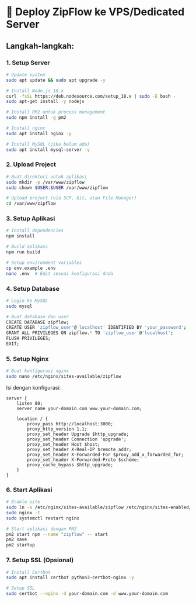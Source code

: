 # 🚀 Deploy ZipFlow ke VPS/Dedicated Server

## Langkah-langkah:

### 1. Setup Server
```bash
# Update system
sudo apt update && sudo apt upgrade -y

# Install Node.js 18.x
curl -fsSL https://deb.nodesource.com/setup_18.x | sudo -E bash -
sudo apt-get install -y nodejs

# Install PM2 untuk process management
sudo npm install -g pm2

# Install nginx
sudo apt install nginx -y

# Install MySQL (jika belum ada)
sudo apt install mysql-server -y
```

### 2. Upload Project
```bash
# Buat direktori untuk aplikasi
sudo mkdir -p /var/www/zipflow
sudo chown $USER:$USER /var/www/zipflow

# Upload project (via SCP, Git, atau File Manager)
cd /var/www/zipflow
```

### 3. Setup Aplikasi
```bash
# Install dependencies
npm install

# Build aplikasi
npm run build

# Setup environment variables
cp env.example .env
nano .env  # Edit sesuai konfigurasi Anda
```

### 4. Setup Database
```bash
# Login ke MySQL
sudo mysql

# Buat database dan user
CREATE DATABASE zipflow;
CREATE USER 'zipflow_user'@'localhost' IDENTIFIED BY 'your_password';
GRANT ALL PRIVILEGES ON zipflow.* TO 'zipflow_user'@'localhost';
FLUSH PRIVILEGES;
EXIT;
```

### 5. Setup Nginx
```bash
# Buat konfigurasi nginx
sudo nano /etc/nginx/sites-available/zipflow
```

Isi dengan konfigurasi:
```nginx
server {
    listen 80;
    server_name your-domain.com www.your-domain.com;

    location / {
        proxy_pass http://localhost:3000;
        proxy_http_version 1.1;
        proxy_set_header Upgrade $http_upgrade;
        proxy_set_header Connection 'upgrade';
        proxy_set_header Host $host;
        proxy_set_header X-Real-IP $remote_addr;
        proxy_set_header X-Forwarded-For $proxy_add_x_forwarded_for;
        proxy_set_header X-Forwarded-Proto $scheme;
        proxy_cache_bypass $http_upgrade;
    }
}
```

### 6. Start Aplikasi
```bash
# Enable site
sudo ln -s /etc/nginx/sites-available/zipflow /etc/nginx/sites-enabled/
sudo nginx -t
sudo systemctl restart nginx

# Start aplikasi dengan PM2
pm2 start npm --name "zipflow" -- start
pm2 save
pm2 startup
```

### 7. Setup SSL (Opsional)
```bash
# Install Certbot
sudo apt install certbot python3-certbot-nginx -y

# Setup SSL
sudo certbot --nginx -d your-domain.com -d www.your-domain.com
``` 